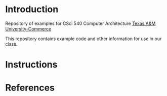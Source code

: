 # Introduction 

Repository of examples for CSci 540 Computer Architecture
[Texas A&M University-Commerce](https://www.tamuc.edu/dept-of-computer-science-and-information-systems/)

This repository contains example code and other information for use in our class.


# Instructions


# References


